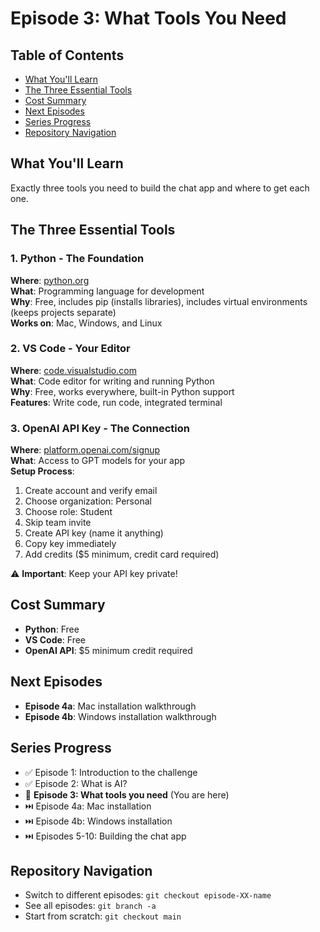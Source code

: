 # Episode 3: What Tools You Need

## Table of Contents
- [What You'll Learn](#what-youll-learn)
- [The Three Essential Tools](#the-three-essential-tools)
- [Cost Summary](#cost-summary)
- [Next Episodes](#next-episodes)
- [Series Progress](#series-progress)
- [Repository Navigation](#repository-navigation)

## What You'll Learn
Exactly three tools you need to build the chat app and where to get each one.

## The Three Essential Tools

### 1. Python - The Foundation
**Where**: [python.org](https://python.org)  
**What**: Programming language for development  
**Why**: Free, includes pip (installs libraries), includes virtual environments (keeps projects separate)  
**Works on**: Mac, Windows, and Linux

### 2. VS Code - Your Editor  
**Where**: [code.visualstudio.com](https://code.visualstudio.com)  
**What**: Code editor for writing and running Python  
**Why**: Free, works everywhere, built-in Python support  
**Features**: Write code, run code, integrated terminal

### 3. OpenAI API Key - The Connection
**Where**: [platform.openai.com/signup](https://platform.openai.com/signup)  
**What**: Access to GPT models for your app  
**Setup Process**:
1. Create account and verify email
2. Choose organization: Personal
3. Choose role: Student  
4. Skip team invite
5. Create API key (name it anything)
6. Copy key immediately
7. Add credits ($5 minimum, credit card required)

⚠️ **Important**: Keep your API key private!

## Cost Summary
- **Python**: Free
- **VS Code**: Free  
- **OpenAI API**: $5 minimum credit required

## Next Episodes
- **Episode 4a**: Mac installation walkthrough
- **Episode 4b**: Windows installation walkthrough

## Series Progress
- ✅ Episode 1: Introduction to the challenge
- ✅ Episode 2: What is AI?
- 🎯 **Episode 3: What tools you need** (You are here)
- ⏭️ Episode 4a: Mac installation
- ⏭️ Episode 4b: Windows installation
- ⏭️ Episodes 5-10: Building the chat app

## Repository Navigation
- Switch to different episodes: `git checkout episode-XX-name`
- See all episodes: `git branch -a`
- Start from scratch: `git checkout main`
